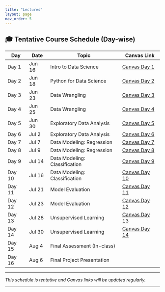 ```yaml
---
title: "Lectures"
layout: page
nav_order: 5
---
```


## 🎓 Tentative Course Schedule (Day-wise)

| Day   | Date       | Topic                          | Canvas Link                                  |
|-------|------------|--------------------------------|----------------------------------------------|
| Day 1 | Jun 16     | Intro to Data Science          | [Canvas Day 1](https://www.canva.com/design/DAGoZh7zwb8/ysaxIlMXUzUYaEY5UXAFUA/view?utm_content=DAGoZh7zwb8&utm_campaign=designshare&utm_medium=link2&utm_source=uniquelinks&utlId=h38469dd514) |
| Day 2 | Jun 18     | Python for Data Science        | [Canvas Day 2]([https://canvas.uic.edu/courses/XXXX/modules](https://www.canva.com/design/DAGoe9ADgOM/uq3B-_QaiBWiT_T3WzNrrQ/view?utm_content=DAGoe9ADgOM&utm_campaign=designshare&utm_medium=link2&utm_source=uniquelinks&utlId=hb07ba584ca)) |
| Day 3 | Jun 23     | Data Wrangling                | [Canvas Day 3](https://canvas.uic.edu/courses/XXXX/modules) |
| Day 4 | Jun 25     | Data Wrangling                | [Canvas Day 4](https://canvas.uic.edu/courses/XXXX/modules) |
| Day 5 | Jun 30     | Exploratory Data Analysis      | [Canvas Day 5](https://canvas.uic.edu/courses/XXXX/modules) |
| Day 6 | Jul 2      | Exploratory Data Analysis      | [Canvas Day 6](https://canvas.uic.edu/courses/XXXX/modules) |
| Day 7 | Jul 7      | Data Modeling: Regression      | [Canvas Day 7](https://canvas.uic.edu/courses/XXXX/modules) |
| Day 8 | Jul 9      | Data Modeling: Regression      | [Canvas Day 8](https://canvas.uic.edu/courses/XXXX/modules) |
| Day 9 | Jul 14     | Data Modeling: Classification  | [Canvas Day 9](https://canvas.uic.edu/courses/XXXX/modules) |
| Day 10| Jul 16     | Data Modeling: Classification  | [Canvas Day 10](https://canvas.uic.edu/courses/XXXX/modules) |
| Day 11| Jul 21     | Model Evaluation               | [Canvas Day 11](https://canvas.uic.edu/courses/XXXX/modules) |
| Day 12| Jul 23     | Model Evaluation               | [Canvas Day 12](https://canvas.uic.edu/courses/XXXX/modules) |
| Day 13| Jul 28     | Unsupervised Learning          | [Canvas Day 13](https://canvas.uic.edu/courses/XXXX/modules) |
| Day 14| Jul 30     | Unsupervised Learning          | [Canvas Day 14](https://canvas.uic.edu/courses/XXXX/modules) |
| Day 15| Aug 4      | Final Assessment (In-class)    |  |
| Day 16| Aug 6      | Final Project Presentation     |  |

---

*This schedule is tentative and Canvas links will be updated regularly.*

---
